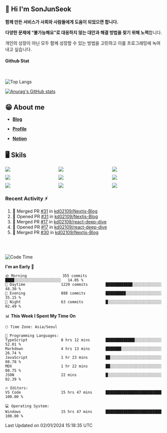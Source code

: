 ## 👋 Hi I'm SonJunSeok

**함께 만든 서비스가 사회와 사람들에게 도움이 되었으면 합니다.** 

**다양한 문제에 “불가능해요”로 대응하지 않는 대안과 해결 방법을 찾기 위해 노력**합니다. 

개인의 성장이 아닌 모두 함께 성장할 수 있는 방법을 고민하고 이를 프로그래밍에 녹여내고 싶습니다.

#### Github Stat
<div style="margin-top:50px;">

![Top Langs](https://github-readme-stats.vercel.app/api/top-langs/?username=kd02109&layout=compact&bg_color=dbf4ff&title_color=67adcc&text_color=67adcc&hide_border=true&show_icons=true&icon_color=67adcc&rank_icon=github&count_private=true&card_width=400px&card_height=300px)

[![Anurag's GitHub stats](https://github-readme-stats.vercel.app/api?username=kd02109&bg_color=dbf4ff&title_color=67adcc&text_color=67adcc&hide_border=true&show_icons=true&icon_color=67adcc&rank_icon=github&count_private=true&card_width=250px)](https://github.com/anuraghazra/github-readme-stats)


</div>



## 😁 About me
-  <a href="https://sonblog.vercel.app/" target="_blank"><strong>Blog</strong></a>

-  <a href="https://nostalgic-marquis-7af.notion.site/Frontend-Engineer-ec9b6e38c7824e7fb7f6fca4fc8564a5?pvs=74" target="_blank"><strong>Profile</strong></a>

-  <a href="https://nostalgic-marquis-7af.notion.site/Front-End-f0f3b7fcec3045c482c1cd33dfcf2abc?pvs=74" target="_blank"><strong>Notion</strong></a>

## 🖥️ Skils


<div style="display:grid; grid-template-rows:repeat(3, 1fr); grid-template-columns:repeat(3, 1fr); gap:10px">
  <img src="https://img.shields.io/badge/javascript-F7DF1E?style=flat-square&logo=javascript&logoColor=black"> 
  <img src="https://img.shields.io/badge/typescript-3178C6?style=flat-square&logo=typescript&logoColor=white"/>
  <img src="https://img.shields.io/badge/react-61DAFB?style=flat-square&logo=react&logoColor=black"/>
  <img src="https://img.shields.io/badge/redux-764ABC?style=flat-square&logo=redux&logoColor=white"/>
  <img src="https://img.shields.io/badge/styledcomponents-DB7093?style=flat-square&logo=styledcomponents&logoColor=white"/>
  <img src="https://img.shields.io/badge/tailwindcss-06B6D4?style=flat-square&logo=tailwindcss&logoColor=white"/>
  <img src="https://img.shields.io/badge/reactquery-FF4154?style=flat-square&logo=reactquery&logoColor=white"/>
  <img src="https://img.shields.io/badge/Next.js-B4B4DC?style=flat&logo=Next.js&logoColor=black"/>
  <img src="https://img.shields.io/badge/reactrouter-CA4245?style=flat-square&logo=reactrouter&logoColor=white"/>
</div>

### Recent Activity :zap:
<!--START_SECTION:activity-->
1. 🎉 Merged PR [#31](https://github.com/kd02109/Nextjs-Blog/pull/31) in [kd02109/Nextjs-Blog](https://github.com/kd02109/Nextjs-Blog)
2. 💪 Opened PR [#31](https://github.com/kd02109/Nextjs-Blog/pull/31) in [kd02109/Nextjs-Blog](https://github.com/kd02109/Nextjs-Blog)
3. 🎉 Merged PR [#17](https://github.com/kd02109/react-deep-dive/pull/17) in [kd02109/react-deep-dive](https://github.com/kd02109/react-deep-dive)
4. 💪 Opened PR [#17](https://github.com/kd02109/react-deep-dive/pull/17) in [kd02109/react-deep-dive](https://github.com/kd02109/react-deep-dive)
5. 🎉 Merged PR [#30](https://github.com/kd02109/Nextjs-Blog/pull/30) in [kd02109/Nextjs-Blog](https://github.com/kd02109/Nextjs-Blog)
<!--END_SECTION:activity-->

<br/>
<br/>

<!--START_SECTION:waka-->
![Code Time](http://img.shields.io/badge/Code%20Time-1%2C375%20hrs%2034%20mins-blue)

**I'm an Early 🐤** 

```text
🌞 Morning                355 commits         ████░░░░░░░░░░░░░░░░░░░░░   14.05 % 
🌆 Daytime                1220 commits        ████████████░░░░░░░░░░░░░   48.30 % 
🌃 Evening                888 commits         █████████░░░░░░░░░░░░░░░░   35.15 % 
🌙 Night                  63 commits          █░░░░░░░░░░░░░░░░░░░░░░░░   02.49 % 
```


📊 **This Week I Spent My Time On** 

```text
🕑︎ Time Zone: Asia/Seoul

💬 Programming Languages: 
TypeScript               8 hrs 12 mins       █████████████░░░░░░░░░░░░   52.01 % 
Markdown                 4 hrs 13 mins       ███████░░░░░░░░░░░░░░░░░░   26.74 % 
JavaScript               1 hr 23 mins        ██░░░░░░░░░░░░░░░░░░░░░░░   08.78 % 
MDX                      1 hr 22 mins        ██░░░░░░░░░░░░░░░░░░░░░░░   08.75 % 
JSON                     22 mins             █░░░░░░░░░░░░░░░░░░░░░░░░   02.39 % 

🔥 Editors: 
VS Code                  15 hrs 47 mins      █████████████████████████   100.00 % 

💻 Operating System: 
Windows                  15 hrs 47 mins      █████████████████████████   100.00 % 
```


 Last Updated on 02/01/2024 15:18:35 UTC
<!--END_SECTION:waka-->
